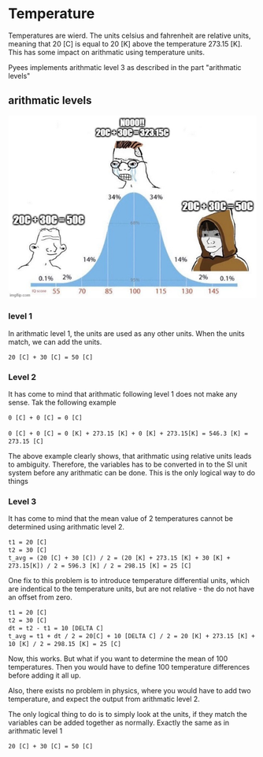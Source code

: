 # Temperature

Temperatures are wierd. The units celsius and fahrenheit are relative units, meaning that 20 [C] is equal to 20 [K] above the temperature 273.15 [K]. This has some impact on arithmatic using temperature units.

Pyees implements arithmatic level 3 as described in the part "arithmatic levels"

## arithmatic levels

![](images/7e3wg3.jpg)

### level 1

In arithmatic level 1, the units are used as any other units. When the units match, we can add the units.

```
20 [C] + 30 [C] = 50 [C]
```
### Level 2

It has come to mind that arithmatic following level 1 does not make any sense. Tak the following example

```
0 [C] + 0 [C] = 0 [C]

0 [C] + 0 [C] = 0 [K] + 273.15 [K] + 0 [K] + 273.15[K] = 546.3 [K] = 273.15 [C]
```

The above example clearly shows, that arithmatic using relative units leads to ambiguity. Therefore, the variables has to be converted in to the SI unit system before any arithmatic can be done. This is the only logical way to do things


### Level 3

It has come to mind that the mean value of 2 temperatures cannot be determined using arithmatic level 2.

```
t1 = 20 [C]
t2 = 30 [C]
t_avg = (20 [C] + 30 [C]) / 2 = (20 [K] + 273.15 [K] + 30 [K] + 273.15[K]) / 2 = 596.3 [K] / 2 = 298.15 [K] = 25 [C]
```

One fix to this problem is to introduce temperature differential units, which are indentical to the temperature units, but are not relative - the do not have an offset from zero.

```
t1 = 20 [C]
t2 = 30 [C]
dt = t2 - t1 = 10 [DELTA C]
t_avg = t1 + dt / 2 = 20[C] + 10 [DELTA C] / 2 = 20 [K] + 273.15 [K] + 10 [K] / 2 = 298.15 [K] = 25 [C]
```

Now, this works. But what if you want to determine the mean of 100 temperatures. Then you would have to define 100 temperature differences before adding it all up.

Also, there exists no problem in physics, where you would have to add two temperature, and expect the output from arithmatic level 2. 

The only logical thing to do is to simply look at the units, if they match the variables can be added together as normally. Exactly the same as in arithmatic level 1

```
20 [C] + 30 [C] = 50 [C]
```

